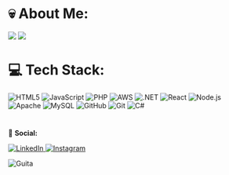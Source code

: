 # 💀 About Me:
![](https://github-readme-stats.vercel.app/api?username=duarteHiago&theme=tokyonight&hide_border=true&include_all_commits=true&count_private=false)
![](https://github-readme-stats.vercel.app/api/top-langs/?username=duarteHiago&theme=tokyonight&hide_border=true&include_all_commits=true&count_private=false&layout=compact)
<br/>

# 💻 Tech Stack:
<p align="left">
  <img src="https://img.shields.io/badge/html5-000000?style=for-the-badge&logo=html5&logoColor=white" alt="HTML5"/>
  <img src="https://img.shields.io/badge/javascript-000000?style=for-the-badge&logo=javascript&logoColor=white" alt="JavaScript"/>
  <img src="https://img.shields.io/badge/php-000000?style=for-the-badge&logo=php&logoColor=white" alt="PHP"/>
  <img src="https://img.shields.io/badge/AWS-000000?style=for-the-badge&logo=amazon-aws&logoColor=white" alt="AWS"/>
  <img src="https://img.shields.io/badge/.NET-000000?style=for-the-badge&logo=dotnet&logoColor=white" alt=".NET"/>
  <img src="https://img.shields.io/badge/react-000000?style=for-the-badge&logo=react&logoColor=white" alt="React"/>
  <img src="https://img.shields.io/badge/node.js-000000?style=for-the-badge&logo=nodedotjs&logoColor=white" alt="Node.js"/>
  <img src="https://img.shields.io/badge/apache-000000?style=for-the-badge&logo=apache&logoColor=white" alt="Apache"/>
  <img src="https://img.shields.io/badge/mysql-000000?style=for-the-badge&logo=mysql&logoColor=white" alt="MySQL"/>
  <img src="https://img.shields.io/badge/github-000000?style=for-the-badge&logo=github&logoColor=white" alt="GitHub"/>
  <img src="https://img.shields.io/badge/git-000000?style=for-the-badge&logo=git&logoColor=white" alt="Git"/>
  <img src="https://img.shields.io/badge/C%23-000000?style=for-the-badge&logo=c-sharp&logoColor=white" alt="C#"/>
</p>

#
💬 **Social:**
<p align="left">
  <a href="https://www.linkedin.com/in/hiago-duarte-8bb1ab1b0/" target="_blank">
    <img src="https://img.shields.io/badge/LinkedIn-000000?style=for-the-badge&logo=linkedin&logoColor=white" alt="LinkedIn"/>
  </a>
  <a href="https://www.instagram.com/n.society_/?next=%2F" target="_blank">
    <img src="https://img.shields.io/badge/Instagram-000000?style=for-the-badge&logo=instagram&logoColor=white" alt="Instagram"/>
  </a>
</p>

 
![Guita](https://media1.giphy.com/media/v1.Y2lkPTc5MGI3NjExbTM2OWF6YW5lYmYxenI3eHNkYm4yZTRkN3k4eXR5YzE0ZHcyOWluMSZlcD12MV9pbnRlcm5hbF9naWZfYnlfaWQmY3Q9Zw/E8eH9Gxd4DAOqdufXD/giphy.gif)
<!-- Proudly created with GPRM ( https://gprm.itsvg.in ) -->
